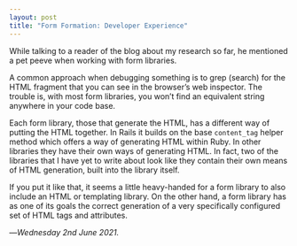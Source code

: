 ```yaml
---
layout: post
title: "Form Formation: Developer Experience"
---
```


While talking to a reader of the blog about my research so far, he mentioned a pet peeve when working with form libraries.

A common approach when debugging something is to grep (search) for the HTML fragment that you can see in the browser’s web inspector. The trouble is, with most form libraries, you won’t find an equivalent string anywhere in your code base.

Each form library, those that generate the HTML, has a different way of putting the HTML together. In Rails it builds on the base `content_tag` helper method which offers a way of generating HTML within Ruby. In other libraries they have their own ways of generating HTML. In fact, two of the libraries that I have yet to write about look like they contain their own means of HTML generation, built into the library itself. 

If you put it like that, it seems a little heavy-handed for a form library to also include an HTML or templating library. On the other hand, a form library has as one of its goals the correct generation of a very specifically configured set of HTML tags and attributes.

—*Wednesday 2nd June 2021.*
